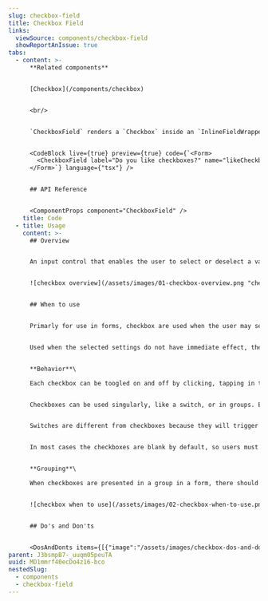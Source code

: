 ```yaml
---
slug: checkbox-field
title: Checkbox Field
links:
  viewSource: components/checkbox-field
  showReportAnIssue: true
tabs:
  - content: >-
      **Related components**


      [Checkbox](/components/checkbox)


      <br/>


      `CheckboxField` renders a `Checkbox` inside an `InlineFieldWrapper`, providing a consistent layout for a checkbox, label and, when applicable, an error.


      <CodeBlock live={true} preview={true} code={`<Form>
        <CheckboxField label="Do you like checkboxes?" name="likeCheckboxes" />
      </Form>`} language={"tsx"} />


      ## API Reference


      <ComponentProps component="CheckboxField" />
    title: Code
  - title: Usage
    content: >-
      ## Overview


      An input control that enables the user to select or deselect a value, usually within a set of predefined options.


      ![checkbox overview](/assets/images/01-checkbox-overview.png "checkbox overview")


      ## When to use


      Primarly for use in forms, checkbox are used when the user may select any number of choices, including zero, one, or several.


      Used when the selected settings do not have immediate effect, these require confirmation.


      **Behavior**\

      Each checkbox can be toogled on and off by clicking, tapping in touchscreen devices, or by keyboard through tabbing and pressing the ‘Enter’ key, on either the box area or its label.


      Checkboxes can be used singularly, like a switch, or in groups. Each checkbox is independent of all other checkboxes, so checking one box doesn't uncheck the others.


      Switches are different from checkboxes because they will trigger the state change directly, but Checkbox just marks the state as changed and this needs to be submitted.


      In most cases the checkboxes are blank by default, so users must actively click to activate it.


      **Grouping**\

      When checkboxes are presented in a group in a form, there should be at least a global label if no other description is present, stablishing the relation between the elements in a simple brief manner with no more than 2 or 3 words.


      ![checkbox when to use](/assets/images/02-checkbox-when-to-use.png "checkbox when to use")


      ## Do's and Don'ts


      <DosAndDonts items={[{"image":"/assets/images/checkbox-dos-and-donts-01.svg","type":"do","description":"In groups, allow users to select more than one choice. "},{"image":"/assets/images/checkbox-dos-and-donts-02.svg","type":"dont","description":"Use for mutually exclusive options, in that case use a radio button instead."},{"image":"/assets/images/checkbox-dos-and-donts-03.svg","type":"do","description":"Label should be short, descriptive, and possitive. Users should know what will happen if they check a particular box, and what will happen if not."},{"image":"/assets/images/checkbox-dos-and-donts-04.svg","type":"dont","description":"Use negative wording that may confuse the user. If you need to do this is better to have two radio buttons with each of the two cases."},{"image":"/assets/images/checkbox-dos-and-donts-05.svg","type":"do","description":"Start labels with a capital letter"},{"image":"/assets/images/checkbox-dos-and-donts-06.svg","type":"dont","description":"Include punctuation after checkbox labels"},{"image":"/assets/images/checkbox-dos-and-donts-07.svg","type":"do","description":"Leave the checkboxes blank by default, so users must actively click to activate it."},{"image":"/assets/images/checkbox-dos-and-donts-08.svg","type":"dont","description":"Use the selection of a check box to perform commands or display other windows"},{"image":"/assets/images/checkbox-dos-and-donts-09.svg","type":"do","description":"Include both the box and label in the selection target so users have larger target area to interact with."}]} />
parent: J3bsmpB7-_uuqm05peuTA
uuid: MD1mmrf40ecDo4z16-bco
nestedSlug:
  - components
  - checkbox-field
---
```

